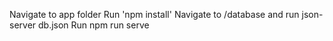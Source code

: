 Navigate to app folder
Run 'npm install'
Navigate to /database and run json-server db.json
Run npm run serve
